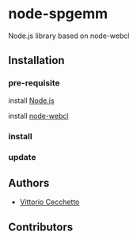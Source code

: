 # node-spgemm

Node.js library based on node-webcl

## Installation

### pre-requisite

install [Node.js](http://nodejs.org/)

install [node-webcl](https://github.com/Motorola-Mobility/node-webcl)

### install

### update

## Authors

- [Vittorio Cecchetto](v.cecchetto@gmail.com)

## Contributors

